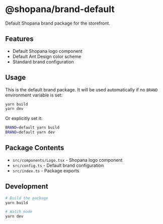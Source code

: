 # @shopana/brand-default

Default Shopana brand package for the storefront.

## Features

- Default Shopana logo component
- Default Ant Design color scheme
- Standard brand configuration

## Usage

This is the default brand package. It will be used automatically if no `BRAND` environment variable is set:

```bash
yarn build
yarn dev
```

Or explicitly set it:

```bash
BRAND=default yarn build
BRAND=default yarn dev
```

## Package Contents

- `src/components/Logo.tsx` - Shopana logo component
- `src/config.ts` - Default brand configuration
- `src/index.ts` - Package exports

## Development

```bash
# Build the package
yarn build

# Watch mode
yarn dev
```
